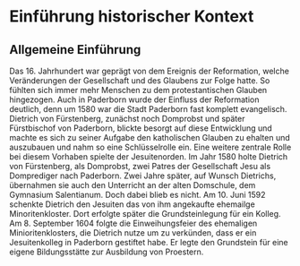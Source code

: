 # Einführung historischer Kontext

## Allgemeine Einführung

Das 16. Jahrhundert war geprägt von dem Ereignis der Reformation, welche Veränderungen der Gesellschaft und des Glaubens zur Folge hatte. So fühlten sich immer mehr Menschen zu dem protestantischen Glauben hingezogen. Auch in Paderborn wurde der Einfluss der Reformation deutlich, denn um 1580 war die Stadt Paderborn fast komplett evangelisch. 
Dietrich von Fürstenberg, zunächst noch Domprobst und später Fürstbischof von Paderborn, blickte besorgt auf diese Entwicklung und machte es sich zu seiner Aufgabe den katholischen Glauben zu ehalten und auszubauen und nahm so eine Schlüsselrolle ein.
Eine weitere zentrale Rolle bei diesem Vorhaben spielte der Jesuitenorden. Im Jahr 1580 holte Dietrich von Fürstenberg, als Domprobst, zwei Patres der Gesellschaft Jesu als Domprediger nach Paderborn. Zwei Jahre später, auf Wunsch Dietrichs, übernahmen sie auch den Unterricht an der alten Domschule, dem Gymnasium Salentianum. Doch dabei blieb es nicht. 
Am 10. Juni 1592 schenkte Dietrich den Jesuiten das von ihm angekaufte ehemailge Minoritenkloster. Dort erfolgte später die Grundsteinlegung für ein Kolleg. Am 8. September 1604 folgte die Einweihungsfeier des ehemaligen Minioritenklosters, die Dietrich nutze um zu verkünden, dass er ein Jesuitenkolleg in Paderborn gestiftet habe. Er legte den Grundstein für eine eigene Bildungsstätte zur Ausbildung von Proestern.